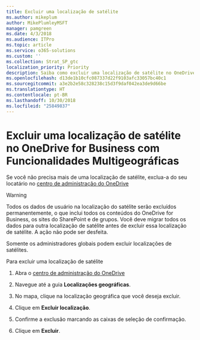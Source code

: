 ```yaml
---
title: Excluir uma localização de satélite
ms.author: mikeplum
author: MikePlumleyMSFT
manager: pamgreen
ms.date: 4/3/2018
ms.audience: ITPro
ms.topic: article
ms.service: o365-solutions
ms.custom: ''
ms.collection: Strat_SP_gtc
localization_priority: Priority
description: Saiba como excluir uma localização de satélite no OneDrive for Business com Funcionalidades Multigeográficas.
ms.openlocfilehash: d13de1b10cfc087337d22f9103afc33057bc40c1
ms.sourcegitcommit: a3e2b2e58c328238c15d3f9daf042ea3de9d66be
ms.translationtype: HT
ms.contentlocale: pt-BR
ms.lasthandoff: 10/30/2018
ms.locfileid: "25849837"
---
```

# <a name="delete-a-satellite-location-in-onedrive-for-business-multi-geo"></a>Excluir uma localização de satélite no OneDrive for Business com Funcionalidades Multigeográficas

Se você não precisa mais de uma localização de satélite, exclua-a do seu locatário no [centro de administração do OneDrive](https://admin.onedrive.com)

> [!WARNING]
> Todos os dados de usuário na localização do satélite serão excluídos permanentemente, o que inclui todos os conteúdos do OneDrive for Business, os sites do SharePoint e de grupos. Você deve migrar todos os dados para outra localização de satélite antes de excluir essa localização de satélite. A ação não pode ser desfeita.

Somente os administradores globais podem excluir localizações de satélites.

Para excluir uma localização de satélite

1. Abra o [centro de administração do OneDrive](https://admin.onedrive.com)

2. Navegue até a guia **Localizações geográficas**.

3. No mapa, clique na localização geográfica que você deseja excluir.

4. Clique em **Excluir localização**.

5. Confirme a exclusão marcando as caixas de seleção de confirmação.

6. Clique em **Excluir**.



